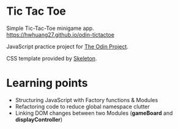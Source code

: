 # Tic Tac Toe

Simple Tic-Tac-Toe minigame app.\
https://hwhuang27.github.io/odin-tictactoe

JavaScript practice project for [The Odin Project](https://www.theodinproject.com/).

CSS template provided by [Skeleton](http://getskeleton.com/).

# Learning points
- Structuring JavaScript with Factory functions & Modules 
- Refactoring code to reduce global namespace clutter
- Linking DOM changes between two Modules (**gameBoard** and **displayController**)
